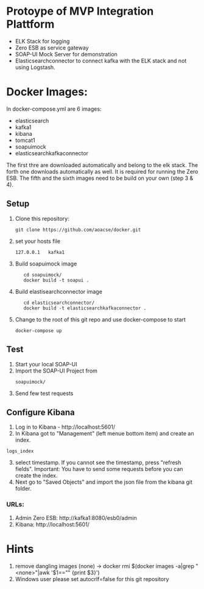 # Protoype of MVP Integration Plattform

* ELK Stack for logging
* Zero ESB as service gateway
* SOAP-UI Mock Server for demonstration
* Elasticsearchconnector to connect kafka with the ELK stack and not using Logstash.

# Docker Images:
In docker-compose.yml are 6 images:

* elasticsearch
* kafka1
* kibana
* tomcat1
* soapuimock
* elasticsearchkafkaconnector

The first thre are downloaded automatically and belong to the elk stack. The forth one downloads automatically as well. It is required for running the Zero ESB. The fifth and the sixth images need to be build on your own (step 3 & 4).

## Setup

1.  Clone this repository:
    ```
    git clone https://github.com/aoacse/docker.git
    ```

2. set your hosts file 
   ```
   127.0.0.1   kafka1
   ```
3. Build soapuimock image
   ```
      cd soapuimock/
      docker build -t soapui .
    ```
4. Build elastisearchconnector image
   ```
      cd elasticsearchconnector/
      docker build -t elasticsearchkafkaconnector .
     ```
5. Change to the root of this git repo and use docker-compose to start
    ``` 
    docker-compose up
    ``` 

## Test
1. Start your local SOAP-UI
2. Import the SOAP-UI Project from 
    ```
    soapuimock/
    ```
3. Send few test requests

## Configure Kibana
1. Log in to Kibana -  http://localhost:5601/
2. In Kibana got to "Management" (left menue bottom item) and create an index.
```
logs_index
```
3. select timestamp. If you cannot see the timestamp, press "refresh fields". Important: You have to send some requests before you can create the index.
4. Next go to "Saved Objects" and import the json file from the kibana git folder.

### URLs:
1. Admin Zero ESB: http://kafka1:8080/esb0/admin
2. Kibana: http://localhost:5601/

# Hints
1. remove dangling images (none) -> docker rmi $(docker images -a|grep "<none>"|awk '$1=="<none>" {print $3}')
2. Windows user please set autocrlf=false for this git repository
